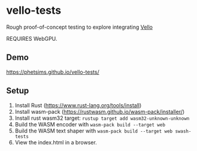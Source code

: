 vello-tests
=======

Rough proof-of-concept testing to explore integrating [Vello](https://github.com/linebender/vello)

REQUIRES WebGPU.

## Demo

https://phetsims.github.io/vello-tests/

## Setup

1. Install Rust (https://www.rust-lang.org/tools/install)
2. Install wasm-pack (https://rustwasm.github.io/wasm-pack/installer/)
3. Install rust wasm32 target: `rustup target add wasm32-unknown-unknown`
4. Build the WASM encoder with `wasm-pack build --target web`
5. Build the WASM text shaper with `wasm-pack build --target web swash-tests`
6. View the index.html in a browser.

